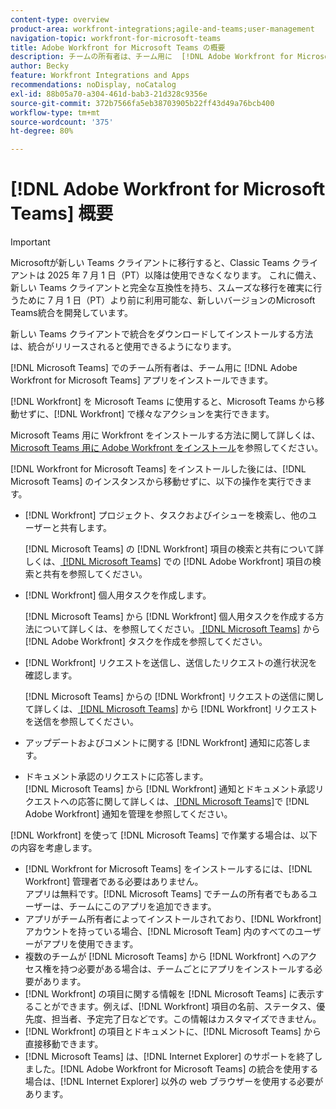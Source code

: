 ```yaml
---
content-type: overview
product-area: workfront-integrations;agile-and-teams;user-management
navigation-topic: workfront-for-microsoft-teams
title: Adobe Workfront for Microsoft Teams の概要
description: チームの所有者は、チーム用に  [!DNL Adobe Workfront for Microsoft Teams]  アプリをインストールできます。
author: Becky
feature: Workfront Integrations and Apps
recommendations: noDisplay, noCatalog
exl-id: 88b05a70-a304-461d-bab3-21d328c9356e
source-git-commit: 372b7566fa5eb38703905b22ff43d49a76bcb400
workflow-type: tm+mt
source-wordcount: '375'
ht-degree: 80%

---
```


# [!DNL Adobe Workfront for Microsoft Teams] 概要

>[!IMPORTANT]
>
>Microsoftが新しい Teams クライアントに移行すると、Classic Teams クライアントは 2025 年 7 月 1 日（PT）以降は使用できなくなります。 これに備え、新しい Teams クライアントと完全な互換性を持ち、スムーズな移行を確実に行うために 7 月 1 日（PT）より前に利用可能な、新しいバージョンのMicrosoft Teams統合を開発しています。
>
>新しい Teams クライアントで統合をダウンロードしてインストールする方法は、統合がリリースされると使用できるようになります。

[!DNL Microsoft Teams] でのチーム所有者は、チーム用に [!DNL Adobe Workfront for Microsoft Teams] アプリをインストールできます。

[!DNL Workfront] を Microsoft Teams に使用すると、Microsoft Teams から移動せずに、[!DNL Workfront] で様々なアクションを実行できます。

Microsoft Teams 用に Workfront をインストールする方法に関して詳しくは、[Microsoft Teams 用に Adobe Workfront をインストール](../../workfront-integrations-and-apps/using-workfront-with-microsoft-teams/install-workfront-ms-teams.md)を参照してください。

[!DNL Workfront for Microsoft Teams] をインストールした後には、[!DNL Microsoft Teams] のインスタンスから移動せずに、以下の操作を実行できます。

* [!DNL Workfront] プロジェクト、タスクおよびイシューを検索し、他のユーザーと共有します。

  [!DNL Microsoft Teams] の [!DNL Workfront] 項目の検索と共有について詳しくは、[ [!DNL Microsoft Teams]](../../workfront-integrations-and-apps/using-workfront-with-microsoft-teams/search-for-and-share-wf-items-in-ms-teams.md) での  [!DNL Adobe Workfront]  項目の検索と共有を参照してください。

* [!DNL Workfront] 個人用タスクを作成します。

  [!DNL Microsoft Teams] から [!DNL Workfront] 個人用タスクを作成する方法について詳しくは、を参照してください。[ [!DNL Microsoft Teams]](../../workfront-integrations-and-apps/using-workfront-with-microsoft-teams/create-workfront-tasks-from-ms-teams.md) から  [!DNL Adobe Workfront]  タスクを作成を参照してください。

* [!DNL Workfront] リクエストを送信し、送信したリクエストの進行状況を確認します。

  [!DNL Microsoft Teams] からの [!DNL Workfront] リクエストの送信に関して詳しくは、[ [!DNL Microsoft Teams]](../../workfront-integrations-and-apps/using-workfront-with-microsoft-teams/submit-workfront-requests-from-ms-teams.md) から  [!DNL Workfront]  リクエストを送信を参照してください。

* アップデートおよびコメントに関する [!DNL Workfront] 通知に応答します。
* ドキュメント承認のリクエストに応答します。\
   [!DNL Microsoft Teams] から [!DNL Workfront] 通知とドキュメント承認リクエストへの応答に関して詳しくは、[ [!DNL Microsoft Teams]](../../workfront-integrations-and-apps/using-workfront-with-microsoft-teams/manage-wf-notifications-approval-requests-ms-teams.md)で  [!DNL Adobe Workfront]  通知を管理を参照してください。

[!DNL Workfront] を使って [!DNL Microsoft Teams] で作業する場合は、以下の内容を考慮します。

* [!DNL Workfront for Microsoft Teams] をインストールするには、[!DNL Workfront] 管理者である必要はありません。\
   アプリは無料です。[!DNL Microsoft Teams] でチームの所有者でもあるユーザーは、チームにこのアプリを追加できます。
* アプリがチーム所有者によってインストールされており、[!DNL Workfront] アカウントを持っている場合、[!DNL Microsoft Team] 内のすべてのユーザーがアプリを使用できます。
* 複数のチームが [!DNL Microsoft Teams] から [!DNL Workfront] へのアクセス権を持つ必要がある場合は、チームごとにアプリをインストールする必要があります。
* [!DNL Workfront] の項目に関する情報を [!DNL Microsoft Teams] に表示することができます。例えば、[!DNL Workfront] 項目の名前、ステータス、優先度、担当者、予定完了日などです。この情報はカスタマイズできません。
* [!DNL Workfront] の項目とドキュメントに、[!DNL Microsoft Teams] から直接移動できます。
* [!DNL Microsoft Teams] は、[!DNL Internet Explorer] のサポートを終了しました。[!DNL Adobe Workfront for Microsoft Teams] の統合を使用する場合は、[!DNL Internet Explorer] 以外の web ブラウザーを使用する必要があります。
